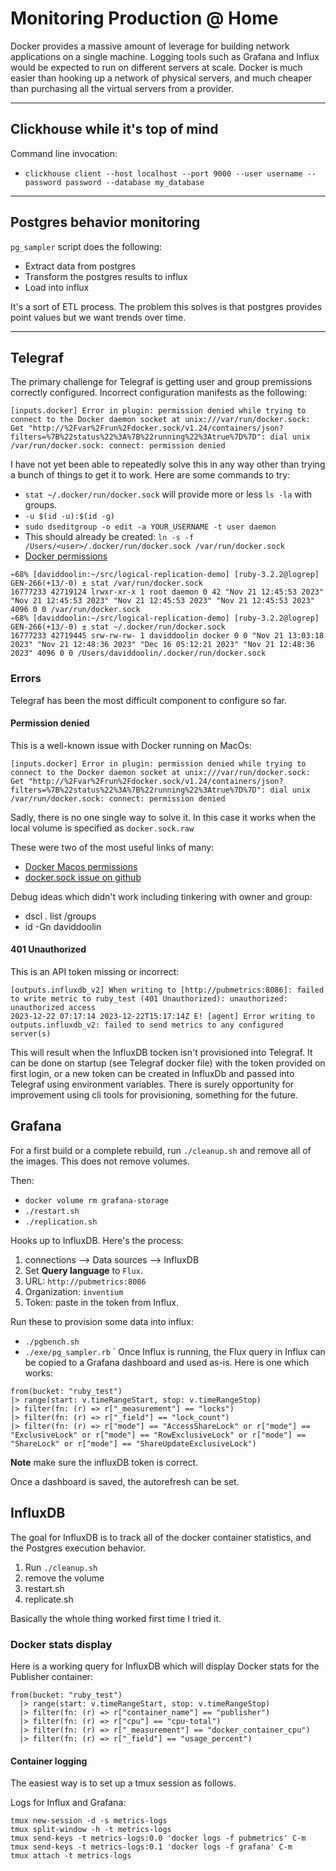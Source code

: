 # Monitoring Production @ Home

Docker provides a massive amount of leverage for building network applications on a single machine. Logging tools such as Grafana and Influx would be expected to run on different servers at scale. Docker is much easier than hooking up a network of physical servers, and much cheaper than purchasing all the virtual servers from a provider.

---

## Clickhouse while it's top of mind

Command line invocation:

- `clickhouse client --host localhost --port 9000 --user username --password password --database my_database`

---

## Postgres behavior monitoring

`pg_sampler` script does the following:

- Extract data from postgres
- Transform the postgres results to influx
- Load into influx

It's a sort of ETL process. The problem this solves is that postgres provides point values but we want trends over time.

---

## Telegraf

The primary challenge for Telegraf is getting user and group premissions correctly configured. Incorrect configuration manifests as the following:

```
[inputs.docker] Error in plugin: permission denied while trying to connect to the Docker daemon socket at unix:///var/run/docker.sock: Get "http://%2Fvar%2Frun%2Fdocker.sock/v1.24/containers/json?filters=%7B%22status%22%3A%7B%22running%22%3Atrue%7D%7D": dial unix /var/run/docker.sock: connect: permission denied
```

I have not yet been able to repeatedly solve this in any way other than trying a bunch of things to get it to work. Here are some commands to try:

- `stat ~/.docker/run/docker.sock` will provide more or less `ls -la` with groups.
- `-u $(id -u):$(id -g)`
- `sudo dseditgroup -o edit -a YOUR_USERNAME -t user daemon `
- This should already be created: `ln -s -f /Users/<user>/.docker/run/docker.sock /var/run/docker.sock`
- [Docker permissions](https://docs.docker.com/desktop/mac/permission-requirements/)


```
⌁68% [daviddoolin:~/src/logical-replication-demo] [ruby-3.2.2@logrep] GEN-266(+13/-0) ± stat /var/run/docker.sock
16777233 42719124 lrwxr-xr-x 1 root daemon 0 42 "Nov 21 12:45:53 2023" "Nov 21 12:45:53 2023" "Nov 21 12:45:53 2023" "Nov 21 12:45:53 2023" 4096 0 0 /var/run/docker.sock
⌁68% [daviddoolin:~/src/logical-replication-demo] [ruby-3.2.2@logrep] GEN-266(+13/-0) ± stat ~/.docker/run/docker.sock
16777233 42719445 srw-rw-rw- 1 daviddoolin docker 0 0 "Nov 21 13:03:18 2023" "Nov 21 12:48:36 2023" "Dec 16 05:12:21 2023" "Nov 21 12:48:36 2023" 4096 0 0 /Users/daviddoolin/.docker/run/docker.sock
```

### Errors

Telegraf has been the most difficult component to configure so far.

#### Permission denied

This is a well-known issue with Docker running on MacOs:
```
[inputs.docker] Error in plugin: permission denied while trying to connect to the Docker daemon socket at unix:///var/run/docker.sock: Get "http://%2Fvar%2Frun%2Fdocker.sock/v1.24/containers/json?filters=%7B%22status%22%3A%7B%22running%22%3Atrue%7D%7D": dial unix /var/run/docker.sock: connect: permission denied
```

Sadly, there is no one single way to solve it. In this case it works when the local volume is specified as `docker.sock.raw`

These were two of the most useful links of many:

- [Docker Macos permissions](https://docs.docker.com/desktop/mac/permission-requirements/)
- [docker.sock issue on github](https://github.com/docker/for-mac/issues/6823)

Debug ideas which didn't work including tinkering with owner and group:

- dscl . list /groups
- id -Gn daviddoolin


#### 401 Unauthorized

This is an API token missing or incorrect:

```
[outputs.influxdb_v2] When writing to [http://pubmetrics:8086]: failed to write metric to ruby_test (401 Unauthorized): unauthorized: unauthorized access
2023-12-22 07:17:14 2023-12-22T15:17:14Z E! [agent] Error writing to outputs.influxdb_v2: failed to send metrics to any configured server(s)
```

This will result when the InfluxDB tocken isn't provisioned into Telegraf. It can be done on startup (see Telegraf docker file) with the token provided on first login, or a new token can be created in InfluxDb and passed into Telegraf using environment variables. There is surely opportunity for improvement using cli tools for provisioning, something for the future.



## Grafana

For a first build or a complete rebuild, run `./cleanup.sh` and remove all of the images. This does not remove volumes.

Then:
- `docker volume rm grafana-storage`
- `./restart.sh`
- `./replication.sh`

Hooks up to InfluxDB. Here's the process:

1. connections --> Data sources --> InfluxDB
1. Set **Query language** to `Flux`.
1. URL: `http://pubmetrics:8086`
1. Organization: `inventium`
1. Token: paste in the token from Influx.

Run these to provision some data into influx:

- `./pgbench.sh`
- `./exe/pg_sampler.rb`
`
Once Influx is running, the Flux query in Influx can be copied to a Grafana dashboard and used as-is. Here is one which works:

```
from(bucket: "ruby_test")
|> range(start: v.timeRangeStart, stop: v.timeRangeStop)
|> filter(fn: (r) => r["_measurement"] == "locks")
|> filter(fn: (r) => r["_field"] == "lock_count")
|> filter(fn: (r) => r["mode"] == "AccessShareLock" or r["mode"] == "ExclusiveLock" or r["mode"] == "RowExclusiveLock" or r["mode"] == "ShareLock" or r["mode"] == "ShareUpdateExclusiveLock")
```

**Note** make sure the influxDB token is correct.

Once a dashboard is saved, the autorefresh can be set.

## InfluxDB

The goal for InfluxDB is to track all of the docker container statistics, and the Postgres execution behavior.

1. Run `./cleanup.sh`
1. remove the volume
1. restart.sh
1. replicate.sh

Basically the whole thing worked first time I tried it.

### Docker stats display

Here is a working query for InfluxDB which will display Docker stats for the Publisher container:

```
from(bucket: "ruby_test")
  |> range(start: v.timeRangeStart, stop: v.timeRangeStop)
  |> filter(fn: (r) => r["container_name"] == "publisher")
  |> filter(fn: (r) => r["cpu"] == "cpu-total")
  |> filter(fn: (r) => r["_measurement"] == "docker_container_cpu")
  |> filter(fn: (r) => r["_field"] == "usage_percent")
```
#### Container logging

The easiest way is to set up a tmux session as follows.

Logs for Influx and Grafana:
```
tmux new-session -d -s metrics-logs
tmux split-window -h -t metrics-logs
tmux send-keys -t metrics-logs:0.0 'docker logs -f pubmetrics' C-m
tmux send-keys -t metrics-logs:0.1 'docker logs -f grafana' C-m
tmux attach -t metrics-logs
```
